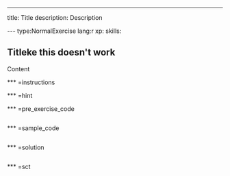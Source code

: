 ---
title: Title
description: Description

--- type:NormalExercise lang:r xp: skills:
## Titleke this doesn't work 
Content

*** =instructions

*** =hint

*** =pre_exercise_code
```{r}

```

*** =sample_code
```{r}

```

*** =solution
```{r}

```

*** =sct
```{r}

```
